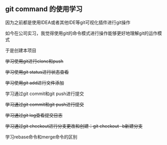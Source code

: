 ## git command 的使用学习

因为之前都是使用IDEA或者其他IDE等git可视化插件进行git操作

如今在公司实习，我觉得使用git的命令模式进行操作能够更好地理解git的运作模式

于是创建本项目



~~学习使用git进行clone和push~~

~~学习使用git status进行状态查看~~

~~学习使用git add进行文件添加~~

学习通过git commit和git push进行提交

~~学习通过git commit和git push进行提交~~

~~学习通过git log查看提交日志~~

~~学习通过git checkout进行分支更改和创建：git checkout -b新建分支~~

学习rebase命令和merge命令的区别 
